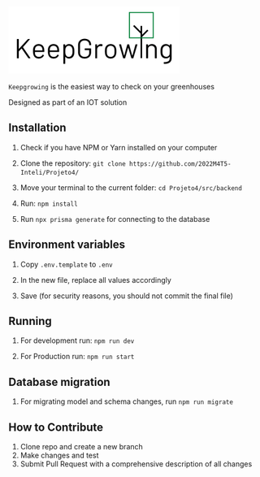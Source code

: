 ![stronghold logo](readme/logo.png)

`Keepgrowing` is the easiest way to check on your greenhouses

Designed as part of an IOT solution

## **Installation**

1. Check if you have NPM or Yarn installed on your computer

2. Clone the repository: `git clone https://github.com/2022M4T5-Inteli/Projeto4/`

3. Move your terminal to the current folder: `cd Projeto4/src/backend`

4. Run: `npm install`

5. Run `npx prisma generate` for connecting to the database

## **Environment variables**

1. Copy `.env.template` to `.env`

2. In the new file, replace all values accordingly

3. Save (for security reasons, you should not commit the final file)

## **Running**

1. For development run: `npm run dev`

2. For Production run: `npm run start`

## **Database migration**

1. For migrating model and schema changes, run `npm run migrate`

## **How to Contribute**

1. Clone repo and create a new branch
2. Make changes and test
3. Submit Pull Request with a comprehensive description of all changes
